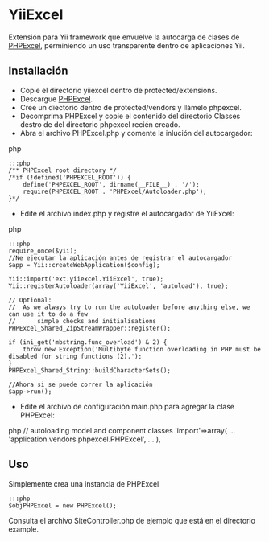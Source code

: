 # YiiExcel

Extensión para Yii framework que envuelve la autocarga de clases de [PHPExcel](https://github.com/PHPOffice/PHPExcel), perminiendo un uso transparente dentro de aplicaciones Yii.

## Installación

* Copie el directorio yiiexcel dentro de protected/extensions.
* Descargue [PHPExcel](http://phpexcel.codeplex.com/releases/view/96183).
* Cree un diectorio dentro de protected/vendors y llámelo phpexcel.
* Decomprima PHPExcel y copie el contenido del directorio Classes destro de del directorio phpexcel recién creado.
* Abra el archivo PHPExcel.php y comente la inlución del autocargador:

php


    :::php
    /** PHPExcel root directory */
    /*if (!defined('PHPEXCEL_ROOT')) {
        define('PHPEXCEL_ROOT', dirname(__FILE__) . '/');
        require(PHPEXCEL_ROOT . 'PHPExcel/Autoloader.php');
    }*/


* Edite el archivo index.php y registre el autocargador de YiiExcel:

php


    :::php
	require_once($yii);
    //Ne ejecutar la aplicación antes de registrar el autocargador
    $app = Yii::createWebApplication($config);
    
    Yii::import('ext.yiiexcel.YiiExcel', true);
    Yii::registerAutoloader(array('YiiExcel', 'autoload'), true);
    
    // Optional:
    //	As we always try to run the autoloader before anything else, we can use it to do a few
    //		simple checks and initialisations
    PHPExcel_Shared_ZipStreamWrapper::register();
    
    if (ini_get('mbstring.func_overload') & 2) {
        throw new Exception('Multibyte function overloading in PHP must be disabled for string functions (2).');
    }
    PHPExcel_Shared_String::buildCharacterSets();
    
    //Ahora si se puede correr la aplicación
    $app->run();

* Edite el archivo de configuración main.php para agregar la clase PHPExcel:

php
    // autoloading model and component classes
    'import'=>array(
        ...
        'application.vendors.phpexcel.PHPExcel',
        ...
    ),


## Uso

Simplemente crea una instancia de PHPExcel

    :::php
    $objPHPExcel = new PHPExcel();


Consulta el archivo SiteController.php de ejemplo que está en el directorio example.
